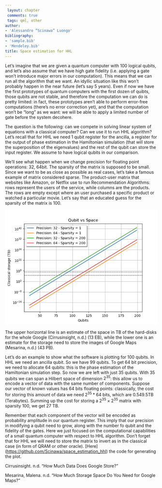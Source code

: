 ```yaml
--- 
 layout: chapter 
 comments: true 
 tags: qml, other  
author:
- 'Alessandro “Scinawa” Luongo'
bibliography:
- 'sample.bib'
- 'Mendeley.bib'
title: Space estimation for HHL
---
```


Let’s imagine that we are given a quantum computer with 100 logical
qubits, and let’s also assume that we have high gate fidelity (i.e.
applying a gate won’t introduce major errors in our computation). This
means that we can run all the algorithm that we want. An idyllic
situation like this won’t probably happen in the near future (let’s say
5 years). Even if now we have the first prototypes of quantum computers
with the first dozen of quibts, those qubits are not stable, and
therefore the computation we can do is pretty limited: in fact, these
prototypes aren’t able to perform error-free computations (there’s no
error correction yet), and that the computation won’t be “long” as we
want: we will be able to apply a limited number of gate before the
system decohere.

The question is the following: can we compete in solving linear system
of equations with a classical computer? Can we use it to run HHL
algorithm? Let’s recall that for HHL we need 1 qubit register for the
ancilla, a register for the output of phase estimation in the
Hamiltonian simulation (that will store the superposition of the
eigenvalues) and the rest of the qubit can store the input register. We
assume to have logical qubits in our comparison.

We’ll see what happen when we change precision for floating point
operations: 32, 64bit. The sparsity of the matrix is supposed to be
small. Since we want to be as close as possible as real cases, let’s
take a famous example of matrix considered sparse. The product-user
matrix that websites like Amazon, or Netflix use to run Recommendation
Algorithms: rows represent the users of the service, while columns are
the products. The rows are empty except where an user purchased a
specific product or watched a particular movie. Let’s say that an
educated guess for the sparsity of the matrix is $100$.

![image](/assets/HHL_resource_estimation/space_resource_estimation.png)

The upper horizontal line is an estimate of the space in TB of the
hard-disks for the whole Google (Cirrusinsight, n.d.) (13 EB), while the
lower one is an estimate for the storage need to store the images of
Google Maps (Mesarina, n.d.) (43 PB).

Let’s do an example to show what the software is plotting for $100$
qubits. In HHL we need an ancilla qubit. So we have 99 qubits. To get
$64$ bit precision, we need to allocate 64 qubits: this is the phase
estimation of the Hamiltonian simulation step. So now we are left with
just $35$ qubits. With $35$ qubits we can span a Hilbert space of
dimension $2^{35}$: this allow us to encode a vector of data with the
same number of components. Suppose our vector of known values has $64$
bits floating points: classically, the cost for storing this amount of
data we need $2^{35}*64$ bits, which are $0.549.5$TB (Terabytes).
Summing up the cost for storing a $2^{35} \times 2^{35}$ matrix with
sparsity $100$, we get $27$ TB.

Remember that each component of the vector will be encoded as
probability amplitude in our quantum register. This imply that our
precision in modifying a qubit need to grow, along with the number fo
qubit and the fidelity of the gates. Here we just focused on the
computational capabilities of a small quantum computer with respect to
HHL algorithm. Don’t forget that for HHL we will need to store the
matrix to invert as in the classical case (in form of QRAM or other
oracle). \[Here\](<https://github.com/Scinawa/space_estimation_hhl>) the
code for generating the plot.

<div id="refs" class="references">

<div id="ref-exagoogle">

Cirrusinsight. n.d. “How Much Data Does Google Store?”

</div>

<div id="ref-gmaps">

Mesarina, Malena. n.d. “How Much Storage Space Do You Need for Google
Maps?”

</div>

</div>
